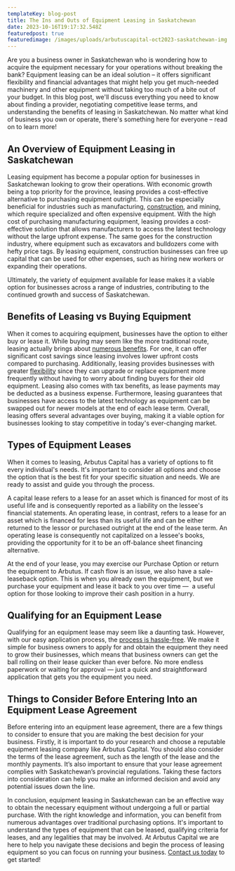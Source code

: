```yaml
---
templateKey: blog-post
title: The Ins and Outs of Equipment Leasing in Saskatchewan
date: 2023-10-16T19:17:32.548Z
featuredpost: true
featuredimage: /images/uploads/arbutuscapital-oct2023-saskatchewan-img.jpg
---
```

Are you a business owner in Saskatchewan who is wondering how to acquire the equipment necessary for your operations without breaking the bank? Equipment leasing can be an ideal solution – it offers significant flexibility and financial advantages that might help you get much-needed machinery and other equipment without taking too much of a bite out of your budget. In this blog post, we'll discuss everything you need to know about finding a provider, negotiating competitive lease terms, and understanding the benefits of leasing in Saskatchewan. No matter what kind of business you own or operate, there's something here for everyone – read on to learn more!

## An Overview of Equipment Leasing in Saskatchewan

Leasing equipment has become a popular option for businesses in Saskatchewan looking to grow their operations. With economic growth being a top priority for the province, leasing provides a cost-effective alternative to purchasing equipment outright. This can be especially beneficial for industries such as manufacturing, [construction](https://arbutuscapital.com/blog/construction-equipment-leasing-our-hassle-free-solution/), and mining, which require specialized and often expensive equipment. With the high cost of purchasing manufacturing equipment, leasing provides a cost-effective solution that allows manufacturers to access the latest technology without the large upfront expense. The same goes for the construction industry, where equipment such as excavators and bulldozers come with hefty price tags. By leasing equipment, construction businesses can free up capital that can be used for other expenses, such as hiring new workers or expanding their operations. 

Ultimately, the variety of equipment available for lease makes it a viable option for businesses across a range of industries, contributing to the continued growth and success of Saskatchewan.

## Benefits of Leasing vs Buying Equipment

When it comes to acquiring equipment, businesses have the option to either buy or lease it. While buying may seem like the more traditional route, leasing actually brings about [numerous benefits](https://arbutuscapital.com/blog/8-ways-businesses-benefit-from-equipment-leasing/). For one, it can offer significant cost savings since leasing involves lower upfront costs compared to purchasing. Additionally, leasing provides businesses with greater [flexibility](https://arbutuscapital.com/blog/the-benefits-of-customized-equipment-leasing-solutions-for-businesses/) since they can upgrade or replace equipment more frequently without having to worry about finding buyers for their old equipment. Leasing also comes with tax benefits, as lease payments may be deducted as a business expense. Furthermore, leasing guarantees that businesses have access to the latest technology as equipment can be swapped out for newer models at the end of each lease term. Overall, leasing offers several advantages over buying, making it a viable option for businesses looking to stay competitive in today's ever-changing market.

## Types of Equipment Leases

When it comes to leasing, Arbutus Capital has a variety of options to fit every individual's needs. It's important to consider all options and choose the option that is the best fit for your specific situation and needs. We are ready to assist and guide you through the process.



A capital lease refers to a lease for an asset which is financed for most of its useful life and is consequently reported as a liability on the lessee's financial statements. An operating lease, in contrast, refers to a lease for an asset which is financed for less than its useful life and can be either returned to the lessor or purchased outright at the end of the lease term. An operating lease is consequently not capitalized on a lessee's books, providing the opportunity for it to be an off-balance sheet financing alternative.



At the end of your lease, you may exercise our Purchase Option or return the equipment to Arbutus. If cash flow is an issue, we also have a sale-leaseback option. This is when you already own the equipment, but we purchase your equipment and lease it back to you over time —  a useful option for those looking to improve their cash position in a hurry.

## Qualifying for an Equipment Lease

Qualifying for an equipment lease may seem like a daunting task. However, with our easy application process, the [process is hassle-free](https://arbutuscapital.com/how-it-works). We make it simple for business owners to apply for and obtain the equipment they need to grow their businesses, which means that business owners can get the ball rolling on their lease quicker than ever before. No more endless paperwork or waiting for approval — just a quick and straightforward application that gets you the equipment you need. 

## Things to Consider Before Entering Into an Equipment Lease Agreement

Before entering into an equipment lease agreement, there are a few things to consider to ensure that you are making the best decision for your business. Firstly, it is important to do your research and choose a reputable equipment leasing company like Arbutus Capital. You should also consider the terms of the lease agreement, such as the length of the lease and the monthly payments. It’s also important to ensure that your lease agreement complies with Saskatchewan’s provincial regulations. Taking these factors into consideration can help you make an informed decision and avoid any potential issues down the line.

In conclusion, equipment leasing in Saskatchewan can be an effective way to obtain the necessary equipment without undergoing a full or partial purchase. With the right knowledge and information, you can benefit from numerous advantages over traditional purchasing options. It's important to understand the types of equipment that can be leased, qualifying criteria for leases, and any legalities that may be involved. At Arbutus Capital we are here to help you navigate these decisions and begin the process of leasing equipment so you can focus on running your business. [Contact us today](https://arbutuscapital.com/contact-us) to get started!